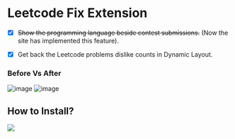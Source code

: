 
# Leetcode Fix Extension

 - [x] ~~Show the programming language beside contest submissions.~~ (Now the site has implemented this feature).
 - [x] Get back the Leetcode problems dislike counts in Dynamic Layout.
  

### Before Vs After
![image](https://github.com/bunnykek/LeetCode-Fix/assets/67633271/f908f77c-c855-4e6a-86a0-462726afd6b9)
![image](https://github.com/bunnykek/LeetCode-Fix/assets/67633271/419e1917-8807-4098-ad8e-e716b4a6cfcb)

## How to Install?
[![](https://storage.googleapis.com/web-dev-uploads/image/WlD8wC6g8khYWPJUsQceQkhXSlv1/iNEddTyWiMfLSwFD6qGq.png)](https://chrome.google.com/webstore/detail/leetcode-fix/kgenneohccgagookoocgihpkohmehnip)
